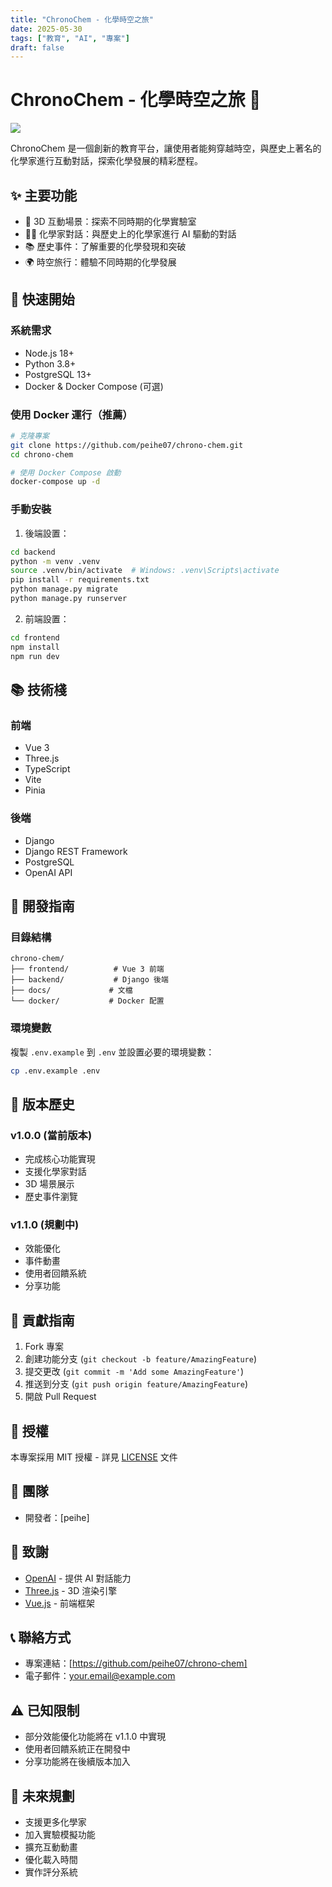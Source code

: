 ```yaml
---
title: "ChronoChem - 化學時空之旅"
date: 2025-05-30
tags: ["教育", "AI", "專案"]
draft: false
---
```


# ChronoChem - 化學時空之旅 🌟

![](/images/Chronochem/ChronoChem.jpg)

ChronoChem 是一個創新的教育平台，讓使用者能夠穿越時空，與歷史上著名的化學家進行互動對話，探索化學發展的精彩歷程。

## ✨ 主要功能

- 🧪 3D 互動場景：探索不同時期的化學實驗室
- 👨‍🔬 化學家對話：與歷史上的化學家進行 AI 驅動的對話
- 📚 歷史事件：了解重要的化學發現和突破
- 🌍 時空旅行：體驗不同時期的化學發展

## 🚀 快速開始

### 系統需求

- Node.js 18+
- Python 3.8+
- PostgreSQL 13+
- Docker & Docker Compose (可選)

### 使用 Docker 運行（推薦）

```bash
# 克隆專案
git clone https://github.com/peihe07/chrono-chem.git
cd chrono-chem

# 使用 Docker Compose 啟動
docker-compose up -d
```

### 手動安裝

1. 後端設置：
```bash
cd backend
python -m venv .venv
source .venv/bin/activate  # Windows: .venv\Scripts\activate
pip install -r requirements.txt
python manage.py migrate
python manage.py runserver
```

2. 前端設置：
```bash
cd frontend
npm install
npm run dev
```

## 📚 技術棧

### 前端
- Vue 3
- Three.js
- TypeScript
- Vite
- Pinia

### 後端
- Django
- Django REST Framework
- PostgreSQL
- OpenAI API

## 🔧 開發指南

### 目錄結構
```
chrono-chem/
├── frontend/          # Vue 3 前端
├── backend/           # Django 後端
├── docs/             # 文檔
└── docker/           # Docker 配置
```

### 環境變數
複製 `.env.example` 到 `.env` 並設置必要的環境變數：
```bash
cp .env.example .env
```

## 📝 版本歷史

### v1.0.0 (當前版本)
- 完成核心功能實現
- 支援化學家對話
- 3D 場景展示
- 歷史事件瀏覽

### v1.1.0 (規劃中)
- 效能優化
- 事件動畫
- 使用者回饋系統
- 分享功能

## 🤝 貢獻指南

1. Fork 專案
2. 創建功能分支 (`git checkout -b feature/AmazingFeature`)
3. 提交更改 (`git commit -m 'Add some AmazingFeature'`)
4. 推送到分支 (`git push origin feature/AmazingFeature`)
5. 開啟 Pull Request

## 📄 授權

本專案採用 MIT 授權 - 詳見 [LICENSE](LICENSE) 文件

## 👥 團隊

- 開發者：[peihe]

## 🙏 致謝

- [OpenAI](https://openai.com/) - 提供 AI 對話能力
- [Three.js](https://threejs.org/) - 3D 渲染引擎
- [Vue.js](https://vuejs.org/) - 前端框架

## 📞 聯絡方式

- 專案連結：[https://github.com/peihe07/chrono-chem]
- 電子郵件：your.email@example.com

## ⚠️ 已知限制

- 部分效能優化功能將在 v1.1.0 中實現
- 使用者回饋系統正在開發中
- 分享功能將在後續版本加入

## 🔮 未來規劃

- 支援更多化學家
- 加入實驗模擬功能
- 擴充互動動畫
- 優化載入時間
- 實作評分系統